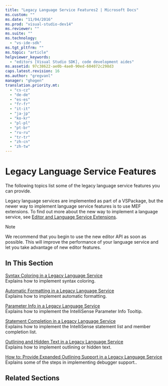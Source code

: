 ```yaml
---
title: "Legacy Language Service Features2 | Microsoft Docs"
ms.custom: ""
ms.date: "11/04/2016"
ms.prod: "visual-studio-dev14"
ms.reviewer: ""
ms.suite: ""
ms.technology: 
  - "vs-ide-sdk"
ms.tgt_pltfrm: ""
ms.topic: "article"
helpviewer_keywords: 
  - "editors [Visual Studio SDK], code development aides"
ms.assetid: 97c38622-ae0b-4ae0-90ed-604072c298d3
caps.latest.revision: 16
ms.author: "gregvanl"
manager: "ghogen"
translation.priority.mt: 
  - "cs-cz"
  - "de-de"
  - "es-es"
  - "fr-fr"
  - "it-it"
  - "ja-jp"
  - "ko-kr"
  - "pl-pl"
  - "pt-br"
  - "ru-ru"
  - "tr-tr"
  - "zh-cn"
  - "zh-tw"
---
```

# Legacy Language Service Features
The following topics list some of the legacy language service features you can provide.  
  
 Legacy language services are implemented as part of a VSPackage, but the newer way to implement language service features is to use MEF extensions. To find out more about the new way to implement a language service, see [Editor and Language Service Extensions](../../extensibility/editor-and-language-service-extensions.md).  
  
> [!NOTE]
>  We recommend that you begin to use the new editor API as soon as possible. This will improve the performance of your language service and let you take advantage of new editor features.  
  
## In This Section  
 [Syntax Coloring in a Legacy Language Service](../../extensibility/internals/syntax-coloring-in-a-legacy-language-service.md)  
 Explains how to implement syntax coloring.  
  
 [Automatic Formatting in a Legacy Language Service](../../extensibility/internals/automatic-formatting-in-a-legacy-language-service.md)  
 Explains how to implement automatic formatting.  
  
 [Parameter Info in a Legacy Language Service](../../extensibility/internals/parameter-info-in-a-legacy-language-service1.md)  
 Explains how to implement the IntelliSense Parameter Info Tooltip.  
  
 [Statement Completion in a Legacy Language Service](../../extensibility/internals/statement-completion-in-a-legacy-language-service.md)  
 Explains how to implement the IntelliSense statement list and member completion list.  
  
 [Outlining and Hidden Text in a Legacy Language Service](../../extensibility/internals/outlining-and-hidden-text-in-a-legacy-language-service.md)  
 Explains how to implement outlining or hidden text.  
  
 [How to: Provide Expanded Outlining Support in a Legacy Language Service](../../extensibility/internals/how-to-provide-expanded-outlining-support-in-a-legacy-language-service.md)  
 Explains some of the steps in implementing debugger support..  
  
## Related Sections